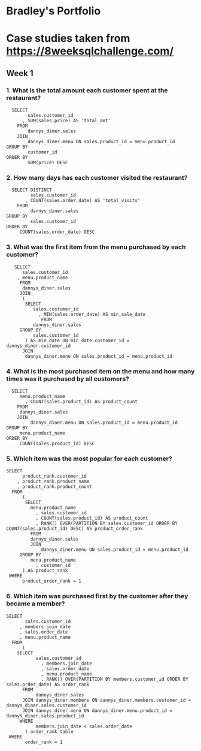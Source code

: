 # Bradley's Portfolio

# Case studies taken from https://8weeksqlchallenge.com/
## Week 1
### 1. What is the total amount each customer spent at the restaurant?
```
  SELECT
        sales.customer_id
      , SUM(sales.price) AS 'total_amt'
    FROM
        dannys_diner.sales
    JOIN
        dannys_diner.menu ON sales.product_id = menu.product_id
GROUP BY
        customer_id
ORDER BY
        SUM(price) DESC
```        
### 2. How many days has each customer visited the restaurant?
```
  SELECT DISTINCT
         sales.customer_id
       , COUNT(sales.order_date) AS 'total_visits'
    FROM
         dannys_diner.sales
GROUP BY
         sales.customer_id
ORDER BY 
	 COUNT(sales.order_date) DESC
```
### 3. What was the first item from the menu purchased by each customer?
```
   SELECT 
	  sales.customer_id
	, menu.product_name
     FROM
	  dannys_diner.sales
     JOIN
 	  (
 	   SELECT
  	 	  sales.customer_id
      	   	, MIN(sales.order_date) AS min_sale_date
    	     FROM
   		  dannys_diner.sales
	 GROUP BY
  	  	  sales.customer_id
  	   ) AS min_date ON min_date.customer_id = dannys_diner.customer_id
      JOIN
   	   dannys_diner.menu ON sales.product_id = menu.product_id
```	   
### 4. What is the most purchased item on the menu and how many times was it purchased by all customers?	   
```
  SELECT
	 menu.product_name
       , COUNT(sales.product_id) AS product_count
    FROM
  	 dannys_diner.sales
    JOIN
     	 dannys_diner.menu ON sales.product_id = menu.product_id
GROUP BY
 	 menu.product_name
ORDER BY
 	 COUNT(sales.product_id) DESC
```
### 5. Which item was the most popular for each customer?
```
SELECT
      product_rank.customer_id
    , product_rank.product_name
    , product_rank.product_count
  FROM
      (
       SELECT
	     menu.product_name
           , sales.customer_id
           , COUNT(sales.product_id) AS product_count
           , RANK() OVER(PARTITION BY sales.customer_id ORDER BY COUNT(sales.product_id) DESC) AS product_order_rank
         FROM
  	     dannys_diner.sales
     	 JOIN
     	     dannys_diner.menu ON sales.product_id = menu.product_id
     GROUP BY
 	     menu.product_name
       	   , customer_id	 
      ) AS product_rank
 WHERE
      product_order_rank = 1
```
### 6. Which item was purchased first by the customer after they became a member?

```
SELECT
       sales.customer_id
     , members.join_date
     , sales.order_date
     , menu.product_name
  FROM
      (
	SELECT
	       sales.customer_id
     	     , members.join_date
     	     , sales.order_date
     	     , menu.product_name
     	     , RANK() OVER(PARTITION BY members.customer_id ORDER BY sales.order_date) AS order_rank
 	  FROM
  	       dannys_diner.sales
  	  JOIN dannys_diner.members ON dannys_diner.members.customer_id = dannys_diner.sales.customer_id
  	  JOIN dannys_diner.menu ON dannys_diner.menu.product_id = dannys_diner.sales.product_id
 	 WHERE
 	       members.join_date < sales.order_date
       ) order_rank_table
 WHERE
       order_rank = 1
   ```
